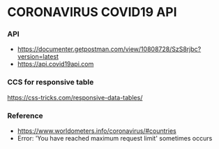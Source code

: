 # CORONAVIRUS COVID19 API

### API
- https://documenter.getpostman.com/view/10808728/SzS8rjbc?version=latest
- https://api.covid19api.com

### CCS for responsive table
https://css-tricks.com/responsive-data-tables/

### Reference
- https://www.worldometers.info/coronavirus/#countries
- Error: 'You have reached maximum request limit' sometimes occurs 